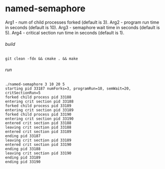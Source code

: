 # named-semaphore

Arg1 - num of child processes forked (default is 3).
Arg2 - program run time in seconds (default is 10).
Arg3 - semaphore wait time in seconds (default is 5).
Arg4 - critical section run time in seconds (default is 1).

###### build

```shell script
git clean -fdx && cmake . && make
```

###### run

```shell script
./named-semaphore 3 10 20 5
starting pid 33187 numForks=3, programRun=10, semWait=20, critSectionRun=5
forked child process pid 33188
entering crit section pid 33188
forked child process pid 33189
entering crit section pid 33189
forked child process pid 33190
entering crit section pid 33190
entered crit section pid 33188
leaving crit section pid 33188
entered crit section pid 33189
ending pid 33187
leaving crit section pid 33189
entered crit section pid 33190
ending pid 33188
leaving crit section pid 33190
ending pid 33189
ending pid 33190
```
